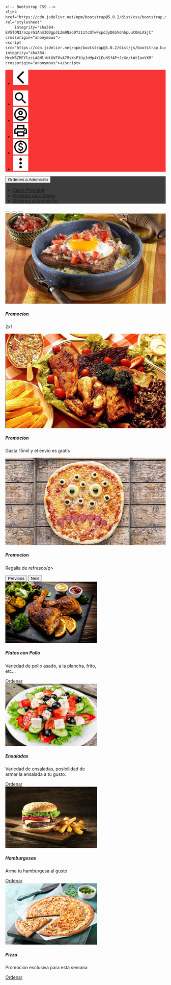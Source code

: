 <html lang="en">

<head>
    <!-- Required meta tags -->
    <meta charset="utf-8">
    <meta name="viewport" content="width=device-width, initial-scale=1">

    <!-- Bootstrap CSS -->
    <link href="https://cdn.jsdelivr.net/npm/bootstrap@5.0.2/dist/css/bootstrap.min.css" rel="stylesheet"
        integrity="sha384-EVSTQN3/azprG1Anm3QDgpJLIm9Nao0Yz1ztcQTwFspd3yD65VohhpuuCOmLASjC" crossorigin="anonymous">
    <script src="https://cdn.jsdelivr.net/npm/bootstrap@5.0.2/dist/js/bootstrap.bundle.min.js" integrity="sha384-MrcW6ZMFYlzcLA8Nl+NtUVF0sA7MsXsP1UyJoMp4YLEuNSfAP+JcXn/tWtIaxVXM" crossorigin="anonymous"></script>

</head>

<body>
    <nav class="navbar navbar-light" style="background-color: #F73535;">
        <ul class="nav justify-content-start">
            <li class="nav-item">
                <a class="nav-link active" aria-current="page" href="#"><img
                        src="./img/arrow_back_ios_black_24dp.svg"></a>
            </li>
        </ul>
        <ul class="nav justify-content-end">
            <li class="nav-item">
                <a class="nav-link" href="#"><img src="./img/search_black_24dp.svg"></a>
            </li>
            <li class="nav-item">
                <a class="nav-link" href="#"><img src="./img/account_circle_black_24dp.svg"></a>
            </li>
            <li class="nav-item">
                <a class="nav-link" href="#"><img src="./img/print_black_24dp.svg"></a>
            </li>
            <li class="nav-item">
                <a class="nav-link" href="#"><img src="./img/paid_black_24dp.svg"></a>
            </li>
            <li class="nav-item">
                <a class="nav-link" href="#"><img src="./img/more_vert_black_24dp.svg"></a>
            </li>
        </ul>
    </nav>
    <nav class="navbar navbar-light" style="background-color: #3D3D3D;">
        <div class="dropdown">
            <button class="btn btn-secondary dropdown-toggle" type="button" id="dropdownMenuButton1" data-bs-toggle="dropdown" aria-expanded="false">
                Ordenes a Adomicilio
            </button>
            <ul class="dropdown-menu" aria-labelledby="dropdownMenuButton1">
              <li><a class="dropdown-item" href="#">Salon Principal</a></li>
              <li><a class="dropdown-item" href="#">Ordenes para Llevar</a></li>
              <li><a class="dropdown-item" href="#">Ordenes a Adomicilio</a></li>
            </ul>
          </div>
    </nav>
    <div id="carouselExampleCaptions" class="carousel slide" data-bs-ride="carousel">
        <div class="carousel-indicators">
          <button type="button" data-bs-target="#carouselExampleCaptions" data-bs-slide-to="0" class="active" aria-current="true" aria-label="Slide 1"></button>
          <button type="button" data-bs-target="#carouselExampleCaptions" data-bs-slide-to="1" aria-label="Slide 2"></button>
          <button type="button" data-bs-target="#carouselExampleCaptions" data-bs-slide-to="2" aria-label="Slide 3"></button>
        </div>
        <div class="carousel-inner">
          <div class="carousel-item active">
            <img src="./img/comida-sudamerica.jpg" class="d-block w-100" alt="...">
            <div class="carousel-caption d-none d-md-block">
              <h5>Promocion</h5>
              <p>2x1</p>
            </div>
          </div>
          <div class="carousel-item">
            <img src="./img/1487689958_197792_1487690084_noticia_normal.jpg" class="d-block w-100" alt="...">
            <div class="carousel-caption d-none d-md-block">
              <h5>Promocion</h5>
              <p>Gasta 15mil y el envio es gratis</p>
            </div>
          </div>
          <div class="carousel-item">
            <img src="./img/ingredientes-pizza-queso-peperoni-destacado-axion1.jpg" class="d-block w-100" alt="...">
            <div class="carousel-caption d-none d-md-block">
              <h5>Promocion</h5>
              <p>Regalia de refresco/p>
            </div>
          </div>
        </div>
        <button class="carousel-control-prev" type="button" data-bs-target="#carouselExampleCaptions" data-bs-slide="prev">
          <span class="carousel-control-prev-icon" aria-hidden="true"></span>
          <span class="visually-hidden">Previous</span>
        </button>
        <button class="carousel-control-next" type="button" data-bs-target="#carouselExampleCaptions" data-bs-slide="next">
          <span class="carousel-control-next-icon" aria-hidden="true"></span>
          <span class="visually-hidden">Next</span>
        </button>
      </div>
      <div class="card" style="width: 18rem;">
        <img src="./img/muslos-de-pollo-portada-3.jpg" class="card-img-top" alt="...">
        <div class="card-body">
          <h5 class="card-title">Platos con Pollo</h5>
          <p class="card-text">Variedad de pollo asado, a la plancha, frito, etc...</p>
          <a href="#" class="btn btn-primary">Ordener</a>
        </div>
      </div>
      <div class="card" style="width: 18rem;">
        <img src="./img/ensalada-griega.jpg" class="card-img-top" alt="...">
        <div class="card-body">
          <h5 class="card-title">Ensaladas</h5>
          <p class="card-text">Variedad de ensaladas, posibilidad de armar la ensalada a tu gusto.</p>
          <a href="#" class="btn btn-primary">Ordenar</a>
        </div>
      </div>
      <div class="card" style="width: 18rem;">
        <img src="./img/hamburguesa-2028707.jpg" class="card-img-top" alt="...">
        <div class="card-body">
          <h5 class="card-title">Hamburgesas</h5>
          <p class="card-text">Arma tu hamburgesa al gusto</p>
          <a href="#" class="btn btn-primary">Ordenar</a>
        </div>
      </div>
      <div class="card" style="width: 18rem;">
        <img src="./img/Rice-Pizza-Crust.jpg" class="card-img-top" alt="...">
        <div class="card-body">
          <h5 class="card-title">Pizza</h5>
          <p class="card-text">Promocion esclusiva para esta semana</p>
          <a href="#" class="btn btn-primary">Ordenar</a>
        </div>
      </div>

</body>

</html>